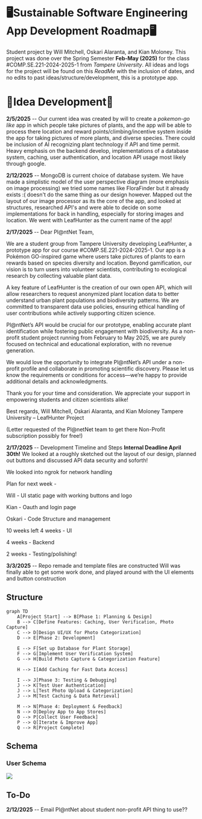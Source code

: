 # 🖥️Sustainable Software Engineering App Development Roadmap🖥️

Student project by Will Mitchell, Oskari Alaranta, and Kian Moloney. This project was done over the Spring Semester **Feb-May (2025)** for the class #COMP.SE.221-2024-2025-1 from *Tampere University*. All ideas and logs for the project will be found on this *ReadMe* with the inclusion of dates, and no edits to past ideas/structure/development, this is a prototype app.

# 🚀Idea Development🚀

 **2/5/2025** -- Our current idea was created by will to create a *pokemon-go like* app in which people take pictures of plants, and the app will be able to process there location and reward points/climbing/incentive system inside the app for taking pictures of more plants, and diverse species. There could be inclusion of AI recognizing plant technology if API and time permit. Heavy emphasis on the backend develop, implementations of a database system, caching, user authentication, and location API usage most likely through google. 

**2/12/2025** -- MongoDB is current choice of database system. We have made a simplistic model of the user perspective diagram (more emphasis on image processing) we tried some names like FloraFinder but it already exists :( doesn't do the same thing as our design however. Mapped out the layout of our image processor as its the core of the app, and looked at structures, researched API's and were able to decide on some implementations for back in handling, especially for storing images and location. We went with LeafHunter as the current name of the app!

**2/17/2025** -- Dear Pl@ntNet Team,

We are a student group from Tampere University developing LeafHunter, a prototype app for our course #COMP.SE.221-2024-2025-1. Our app is a Pokémon GO-inspired game where users take pictures of plants to earn rewards based on species diversity and location. Beyond gamification, our vision is to turn users into volunteer scientists, contributing to ecological research by collecting valuable plant data.

A key feature of LeafHunter is the creation of our own open API, which will allow researchers to request anonymized plant location data to better understand urban plant populations and biodiversity patterns. We are committed to transparent data use policies, ensuring ethical handling of user contributions while actively supporting citizen science.

Pl@ntNet’s API would be crucial for our prototype, enabling accurate plant identification while fostering public engagement with biodiversity. As a non-profit student project running from February to May 2025, we are purely focused on technical and educational exploration, with no revenue generation.

We would love the opportunity to integrate Pl@ntNet’s API under a non-profit profile and collaborate in promoting scientific discovery. Please let us know the requirements or conditions for access—we’re happy to provide additional details and acknowledgments.

Thank you for your time and consideration. We appreciate your support in empowering students and citizen scientists alike!

Best regards,
Will Mitchell, Oskari Alaranta, and Kian Moloney
Tampere University – LeafHunter Project

(Letter requested of the Pl@netNet team to get there Non-Profit subscription possibly for free!)

**2/17/2025** -- Development Timeline and Steps
**Internal Deadline April 30th!**
We looked at a roughly sketched out the layout of our design, planned out buttons and discussed API data security and soforth!    

We looked into ngrok for network handling

Plan for next week - 

Will - UI static page with working buttons and logo

Kian - Oauth and login page

Oskari - Code Structure and management

10 weeks left
4 weeks - UI

4 weeks - Backend

2 weeks - Testing/polishing!

**3/3/2025** -- Repo remade and template files are constructed
Will was finally able to get some work done, and played around with the UI elements and button construction

## Structure
```mermaid
graph TD
    A[Project Start] --> B[Phase 1: Planning & Design]
    B --> C[Define Features: Caching, User Verification, Photo Capture]
    C --> D[Design UI/UX for Photo Categorization]
    D --> E[Phase 2: Development]
    
    E --> F[Set up Database for Plant Storage]
    F --> G[Implement User Verification System]
    G --> H[Build Photo Capture & Categorization Feature]

    H --> I[Add Caching for Fast Data Access]
    
    I --> J[Phase 3: Testing & Debugging]
    J --> K[Test User Authentication]
    J --> L[Test Photo Upload & Categorization]
    J --> M[Test Caching & Data Retrieval]
    
    M --> N[Phase 4: Deployment & Feedback]
    N --> O[Deploy App to App Stores]
    O --> P[Collect User Feedback]
    P --> Q[Iterate & Improve App]
    Q --> R[Project Complete]

```
## Schema
### User Schema
[![](https://mermaid.ink/img/pako:eNplUk1P3DAQ_StTnxYB6n0PVTeElkikSgm9dLMH40wSq45na4-FEOa_48R8SfjkmXnv6c2zH4WiHsVWwGDoXk3SMdyWnYV0dvs_Ht0Bzs-_xZZmhF3g6UuEYnONcoCrYBndSWczulhxzURMcCvvIlT7XDSOFHqv7XjIyGpBQqzqn0UBAzmYyHMawylck5KsycIN_g_oOUK5aSd9BKPtvzQ3r_Ok20uWd9Ij1GRHKouTrF5m9QtpjIddU8G95mnlR6g3S2MZQWO-W_6FvEBemHVm3iAHZz2oBaYt-KAW_0Mwsfy46gUZg2p1s-57uX_vvGx6mRXLV6e_A7qH2Ky5JgfSMnziZPEWeYnk61XKPcKPzGiZHPZQ2RTavOZwEGdixlToPr3h46LQCZ5wxk5s09ViYCdNJzr7lKAyMLUPVoktu4BnwlEYJ7EdpPGpCscUKZZajk7Ob92jtH-J3mvsdbJR51-jyA56FE_PhOjAtg?type=png)](https://mermaid.live/edit#pako:eNplUk1P3DAQ_StTnxYB6n0PVTeElkikSgm9dLMH40wSq45na4-FEOa_48R8SfjkmXnv6c2zH4WiHsVWwGDoXk3SMdyWnYV0dvs_Ht0Bzs-_xZZmhF3g6UuEYnONcoCrYBndSWczulhxzURMcCvvIlT7XDSOFHqv7XjIyGpBQqzqn0UBAzmYyHMawylck5KsycIN_g_oOUK5aSd9BKPtvzQ3r_Ok20uWd9Ij1GRHKouTrF5m9QtpjIddU8G95mnlR6g3S2MZQWO-W_6FvEBemHVm3iAHZz2oBaYt-KAW_0Mwsfy46gUZg2p1s-57uX_vvGx6mRXLV6e_A7qH2Ky5JgfSMnziZPEWeYnk61XKPcKPzGiZHPZQ2RTavOZwEGdixlToPr3h46LQCZ5wxk5s09ViYCdNJzr7lKAyMLUPVoktu4BnwlEYJ7EdpPGpCscUKZZajk7Ob92jtH-J3mvsdbJR51-jyA56FE_PhOjAtg)


## To-Do
**2/12/2025** -- Email Pl@ntNet about student non-profit API thing to use??
